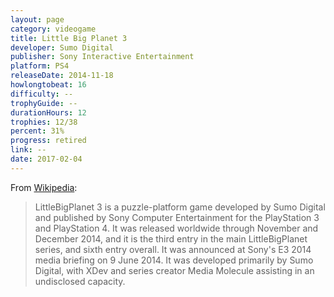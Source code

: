 ```yaml
---
layout: page
category: videogame
title: Little Big Planet 3
developer: Sumo Digital
publisher: Sony Interactive Entertainment
platform: PS4
releaseDate: 2014-11-18
howlongtobeat: 16
difficulty: --
trophyGuide: --
durationHours: 12
trophies: 12/38
percent: 31%
progress: retired
link: --
date: 2017-02-04
---
```


From [Wikipedia](https://en.wikipedia.org/wiki/LittleBigPlanet_3):

> LittleBigPlanet 3 is a puzzle-platform game developed by Sumo Digital and published by Sony Computer Entertainment for the PlayStation 3 and PlayStation 4. It was released worldwide through November and December 2014, and it is the third entry in the main LittleBigPlanet series, and sixth entry overall. It was announced at Sony's E3 2014 media briefing on 9 June 2014. It was developed primarily by Sumo Digital, with XDev and series creator Media Molecule assisting in an undisclosed capacity.
